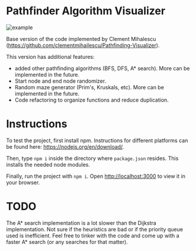 # Pathfinder Algorithm Visualizer

![example](https://user-images.githubusercontent.com/9401015/189951980-4762693d-3bb5-4435-a319-7e86095eeb9d.png)

Base version of the code implemented by Clement Mihalescu (https://github.com/clementmihailescu/Pathfinding-Visualizer).

This version has additional features:
- added other pathfinding algorithms (BFS, DFS, A* search). More can be implemented in the future.
- Start node and end node randomizer.
- Random maze generator (Prim's, Kruskals, etc). More can be implemented in the future.
- Code refactoring to organize functions and reduce duplication.

# Instructions

To test the project, first install npm. Instructions for different platforms can be found here: https://nodejs.org/en/download/.

Then, type `npm i` inside the directory where `package.json` resides. This installs the needed node modules.

Finally, run the project with `npm i`. Open [http://localhost:3000](http://localhost:3000) to view it in your browser.

# TODO
The A* search implementation is a lot slower than the Dijkstra implementation. Not sure if the heuristics are bad or if the
priority queue used is inefficient. Feel free to tinker with the code and come up with a faster A* search (or any searches for that matter).
